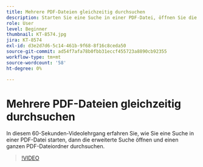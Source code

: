 ```yaml
---
title: Mehrere PDF-Dateien gleichzeitig durchsuchen
description: Starten Sie eine Suche in einer PDF-Datei, öffnen Sie die erweiterte Suche und suchen Sie einen ganzen Ordner mit PDF-Dateien
role: User
level: Beginner
thumbnail: KT-8574.jpg
jira: KT-8574
exl-id: d3e2d7d6-5c14-461b-9f68-8f16c8ceda50
source-git-commit: ad54f7afa78b0fbb31eccf455723a8890cb92355
workflow-type: tm+mt
source-wordcount: '58'
ht-degree: 0%

---
```


# Mehrere PDF-Dateien gleichzeitig durchsuchen

In diesem 60-Sekunden-Videolehrgang erfahren Sie, wie Sie eine Suche in einer PDF-Datei starten, dann die erweiterte Suche öffnen und einen ganzen PDF-Dateiordner durchsuchen.

>[!VIDEO](https://video.tv.adobe.com/v/336363?quality=12&learn=on&hidetitle=true)
